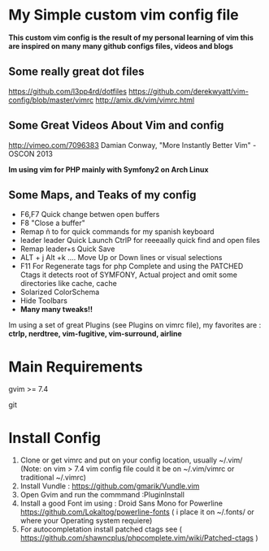 
My Simple custom vim config file 
==================================================

 **This custom vim config is the result of my personal learning of vim this are inspired on many many github configs files, videos and blogs**

 Some really great dot files
------------------------------
 https://github.com/l3pp4rd/dotfiles
 https://github.com/derekwyatt/vim-config/blob/master/vimrc
 http://amix.dk/vim/vimrc.html

 Some Great Videos About Vim and config
------------------------------
 http://vimeo.com/7096383
 Damian Conway, "More Instantly Better Vim" - OSCON 2013

 **Im using vim for PHP mainly with Symfony2  on Arch Linux**

 Some Maps, and Teaks of my config 
------------------------------
* F6,F7  Quick change betwen open buffers   
* F8 "Close a buffer" 
* Remap ñ to <leader> for quick commands for my spanish keyboard 
* leader leader  Quick Launch CtrlP for reeeaally quick find and open files
* Remap leader+s Quick Save
* ALT + j  Alt +k ....  Move Up or Down  lines or visual selections 
* F11 For Regenerate tags for php Complete and using the PATCHED Ctags it detects root of SYMFONY, Actual project and omit some  directories like cache, cache
* Solarized ColorSchema
* Hide Toolbars
* **Many many tweaks!!**

 Im using a set of great Plugins (see Plugins on vimrc file), my favorites are :
 **ctrlp, nerdtree, vim-fugitive, vim-surround, airline**



Main Requirements 
==================================================

gvim >= 7.4

git

Install Config
==================================================

1. Clone or get vimrc and put on your config location, usually ~/.vim/ 
(Note: on vim > 7.4  vim config file could it be on ~/.vim/vimrc or traditional  ~/.vimrc)
2. Install Vundle : https://github.com/gmarik/Vundle.vim 
3. Open Gvim and run the commmand  :PluginInstall
4. Install a good Font im using : Droid Sans Mono for Powerline 
   https://github.com/Lokaltog/powerline-fonts ( i place it on   ~/.fonts/  or where your Operating system requiere)
5. For autocompletation install patched ctags see  ( https://github.com/shawncplus/phpcomplete.vim/wiki/Patched-ctags )


